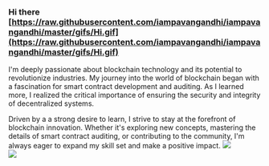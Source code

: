 ### Hi there [https://raw.githubusercontent.com/iampavangandhi/iampavangandhi/master/gifs/Hi.gif](https://raw.githubusercontent.com/iampavangandhi/iampavangandhi/master/gifs/Hi.gif)

I'm deeply passionate about blockchain technology and its potential to revolutionize industries. My journey into the world of blockchain began with a fascination for smart contract development and auditing. As I learned more, I realized the critical importance of ensuring the security and integrity of decentralized systems.

Driven by a a strong desire to learn, I strive to stay at the forefront of blockchain innovation. Whether it's exploring new concepts, mastering the details of smart contract auditing, or contributing to the community, I'm always eager to expand my skill set and make a positive impact.
![](https://github-readme-streak-stats.herokuapp.com/?user=10ap17&theme=chartreuse-dark&hide_border=false)<br/>
![](https://github-readme-stats.vercel.app/api/top-langs/?username=10ap17&theme=chartreuse-dark&hide_border=false&include_all_commits=false&count_private=false&layout=compact)

